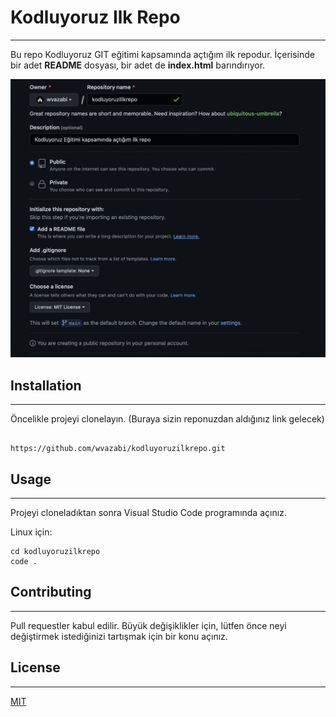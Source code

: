 # Kodluyoruz Ilk Repo
-------------------------------------

Bu repo Kodluyoruz GIT eğitimi kapsamında açtığım ilk repodur. İçerisinde bir adet **README** dosyası, bir adet de **index.html** barındırıyor.


![createRepo](https://raw.githubusercontent.com/wvazabi/kodluyoruzilkrepo/main/image.png)


## Installation
-------------------------------------

Öncelikle projeyi clonelayın. (Buraya sizin reponuzdan aldığınız link gelecek)
``` 

https://github.com/wvazabi/kodluyoruzilkrepo.git
```  

## Usage
-------------------------------------

Projeyi cloneladıktan sonra Visual Studio Code programında açınız.

Linux için:
```  
cd kodluyoruzilkrepo
code .
```  

## Contributing
-------------------------------------

Pull requestler kabul edilir. Büyük değişiklikler için, lütfen önce neyi değiştirmek istediğinizi tartışmak için bir konu açınız.

## License
-------------------------------------

[MIT](https://choosealicense.com/licenses/mit/)


